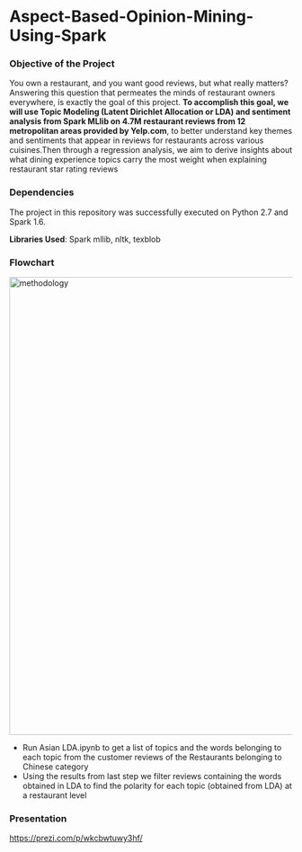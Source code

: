 # Aspect-Based-Opinion-Mining-Using-Spark

### Objective of the Project

You own a restaurant, and you want good reviews, but what really matters? Answering this question that permeates the minds of restaurant owners everywhere, is exactly the goal of this project. **To accomplish this goal, we will use Topic Modeling (Latent Dirichlet Allocation or LDA) and sentiment analysis from Spark MLlib on 4.7M restaurant reviews from 12 metropolitan areas provided by Yelp.com**, to better understand key themes and sentiments that appear in reviews for restaurants across various cuisines.Then through a regression analysis, we aim to derive insights about what dining experience topics carry the most weight when explaining restaurant star rating reviews

### Dependencies

The project in this repository was successfully executed on Python 2.7 and Spark 1.6.

**Libraries Used**: Spark mllib, nltk, texblob

### Flowchart

<img width="815" alt="methodology" src="https://user-images.githubusercontent.com/29344615/33693044-1e1ef026-dab6-11e7-9c95-e0dbd84279b4.png">

- Run Asian LDA.ipynb to get a list of topics and the words belonging to each topic from the customer reviews of the Restaurants belonging to Chinese category
- Using the results from last step we filter reviews containing the words obtained in LDA to find the polarity for each topic (obtained from LDA) at a restaurant level

### Presentation

https://prezi.com/p/wkcbwtuwy3hf/
